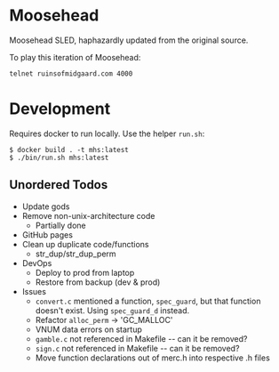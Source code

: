 # Moosehead

Moosehead SLED, haphazardly updated from the original source.  

To play this iteration of Moosehead:

```
telnet ruinsofmidgaard.com 4000
```

# Development

Requires docker to run locally. Use the helper `run.sh`:

```
$ docker build . -t mhs:latest
$ ./bin/run.sh mhs:latest
```

## Unordered Todos

* Update gods
* Remove non-unix-architecture code
  * Partially done
* GitHub pages
* Clean up duplicate code/functions
  * str_dup/str_dup_perm
* DevOps
  * Deploy to prod from laptop
  * Restore from backup (dev & prod)
* Issues
  * `convert.c` mentioned a function, `spec_guard`, but that function doesn't exist.  Using `spec_guard_d` instead.
  * Refactor `alloc_perm` -> 'GC_MALLOC'
  * VNUM data errors on startup
  * `gamble.c` not referenced in Makefile -- can it be removed?
  * `sign.c` not referenced in Makefile -- can it be removed?
  * Move function declarations out of merc.h into respective .h files

